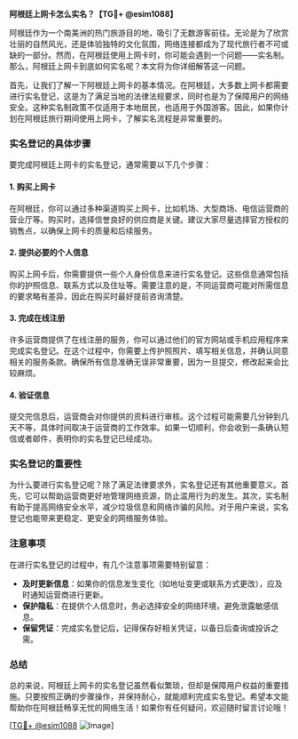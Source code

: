 **阿根廷上网卡怎么实名？【TG💪+ @esim1088】**

阿根廷作为一个南美洲的热门旅游目的地，吸引了无数游客前往。无论是为了欣赏壮丽的自然风光，还是体验独特的文化氛围，网络连接都成为了现代旅行者不可或缺的一部分。然而，在阿根廷使用上网卡时，你可能会遇到一个问题——实名制。那么，阿根廷上网卡到底如何实名呢？本文将为你详细解答这一问题。

首先，让我们了解一下阿根廷上网卡的基本情况。在阿根廷，大多数上网卡都需要进行实名登记，这是为了满足当地的法律法规要求，同时也是为了保障用户的网络安全。这种实名制政策不仅适用于本地居民，也适用于外国游客。因此，如果你计划在阿根廷旅行期间使用上网卡，了解实名流程是非常重要的。

### 实名登记的具体步骤

要完成阿根廷上网卡的实名登记，通常需要以下几个步骤：

#### 1. 购买上网卡
在阿根廷，你可以通过多种渠道购买上网卡，比如机场、大型商场、电信运营商的营业厅等。购买时，选择信誉良好的供应商是关键。建议大家尽量选择官方授权的销售点，以确保上网卡的质量和后续服务。

#### 2. 提供必要的个人信息
购买上网卡后，你需要提供一些个人身份信息来进行实名登记。这些信息通常包括你的护照信息、联系方式以及住址等。需要注意的是，不同运营商可能对所需信息的要求略有差异，因此在购买时最好提前咨询清楚。

#### 3. 完成在线注册
许多运营商提供了在线注册的服务，你可以通过他们的官方网站或手机应用程序来完成实名登记。在这个过程中，你需要上传护照照片、填写相关信息，并确认同意相关的服务条款。确保所有信息准确无误非常重要，因为一旦提交，修改起来会比较麻烦。

#### 4. 验证信息
提交完信息后，运营商会对你提供的资料进行审核。这个过程可能需要几分钟到几天不等，具体时间取决于运营商的工作效率。如果一切顺利，你会收到一条确认短信或者邮件，表明你的实名登记已经成功。

### 实名登记的重要性

为什么要进行实名登记呢？除了满足法律要求外，实名登记还有其他重要意义。首先，它可以帮助运营商更好地管理网络资源，防止滥用行为的发生。其次，实名制有助于提高网络安全水平，减少垃圾信息和网络诈骗的风险。对于用户来说，实名登记也能带来更稳定、更安全的网络服务体验。

### 注意事项

在进行实名登记的过程中，有几个注意事项需要特别留意：

- **及时更新信息**：如果你的信息发生变化（如地址变更或联系方式更改），应及时通知运营商进行更新。
- **保护隐私**：在提供个人信息时，务必选择安全的网络环境，避免泄露敏感信息。
- **保留凭证**：完成实名登记后，记得保存好相关凭证，以备日后查询或投诉之需。

### 总结

总的来说，阿根廷上网卡的实名登记虽然看似繁琐，但却是保障用户权益的重要措施。只要按照正确的步骤操作，并保持耐心，就能顺利完成实名登记。希望本文能帮助你在阿根廷畅享无忧的网络生活！如果你有任何疑问，欢迎随时留言讨论哦！

[[TG💪+ @esim1088](https://t.me/s/esim1088) ![Image](https://i.postimg.cc/4NQfJmqS/Snipaste-2025-05-13-00-14-12.png)]